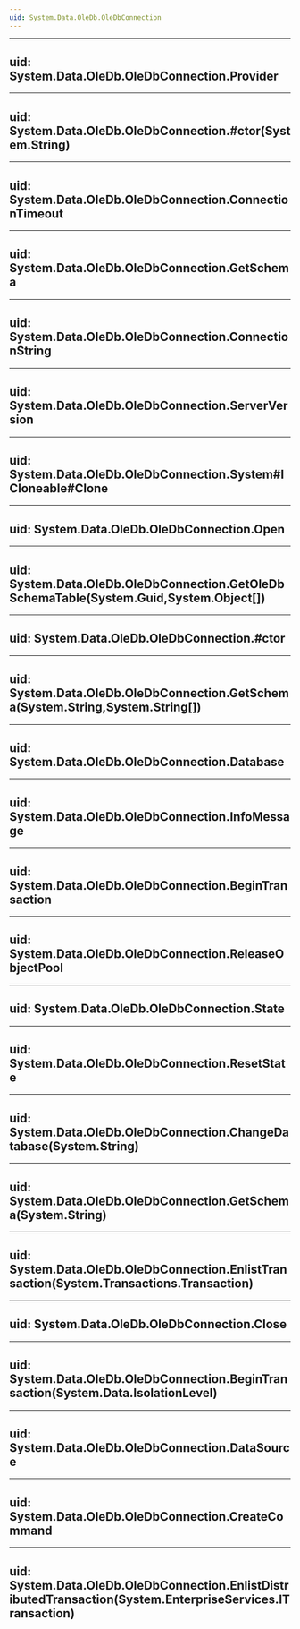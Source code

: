 ```yaml
---
uid: System.Data.OleDb.OleDbConnection
---
```


---
uid: System.Data.OleDb.OleDbConnection.Provider
---

---
uid: System.Data.OleDb.OleDbConnection.#ctor(System.String)
---

---
uid: System.Data.OleDb.OleDbConnection.ConnectionTimeout
---

---
uid: System.Data.OleDb.OleDbConnection.GetSchema
---

---
uid: System.Data.OleDb.OleDbConnection.ConnectionString
---

---
uid: System.Data.OleDb.OleDbConnection.ServerVersion
---

---
uid: System.Data.OleDb.OleDbConnection.System#ICloneable#Clone
---

---
uid: System.Data.OleDb.OleDbConnection.Open
---

---
uid: System.Data.OleDb.OleDbConnection.GetOleDbSchemaTable(System.Guid,System.Object[])
---

---
uid: System.Data.OleDb.OleDbConnection.#ctor
---

---
uid: System.Data.OleDb.OleDbConnection.GetSchema(System.String,System.String[])
---

---
uid: System.Data.OleDb.OleDbConnection.Database
---

---
uid: System.Data.OleDb.OleDbConnection.InfoMessage
---

---
uid: System.Data.OleDb.OleDbConnection.BeginTransaction
---

---
uid: System.Data.OleDb.OleDbConnection.ReleaseObjectPool
---

---
uid: System.Data.OleDb.OleDbConnection.State
---

---
uid: System.Data.OleDb.OleDbConnection.ResetState
---

---
uid: System.Data.OleDb.OleDbConnection.ChangeDatabase(System.String)
---

---
uid: System.Data.OleDb.OleDbConnection.GetSchema(System.String)
---

---
uid: System.Data.OleDb.OleDbConnection.EnlistTransaction(System.Transactions.Transaction)
---

---
uid: System.Data.OleDb.OleDbConnection.Close
---

---
uid: System.Data.OleDb.OleDbConnection.BeginTransaction(System.Data.IsolationLevel)
---

---
uid: System.Data.OleDb.OleDbConnection.DataSource
---

---
uid: System.Data.OleDb.OleDbConnection.CreateCommand
---

---
uid: System.Data.OleDb.OleDbConnection.EnlistDistributedTransaction(System.EnterpriseServices.ITransaction)
---
